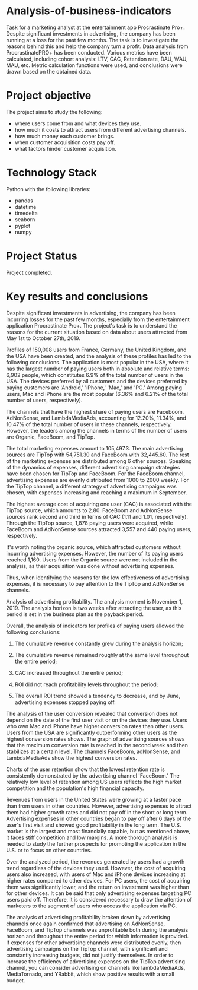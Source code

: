 # Analysis-of-business-indicators

Task for a marketing analyst at the entertainment app Procrastinate Pro+. Despite significant investments in advertising, the company has been running at a loss for the past few months. The task is to investigate the reasons behind this and help the company turn a profit. Data analysis from ProcrastinatePRO+ has been conducted. Various metrics have been calculated, including cohort analysis: LTV, CAC, Retention rate, DAU, WAU, MAU, etc. Metric calculation functions were used, and conclusions were drawn based on the obtained data.

# Project objective

The project aims to study the following:
- where users come from and what devices they use.
- how much it costs to attract users from different advertising channels.
- how much money each customer brings.
- when customer acquisition costs pay off.
- what factors hinder customer acquisition.

# Technology Stack

Python with the following libraries:
- pandas
- datetime
- timedelta
- seaborn 
- pyplot 
- numpy 

# Project Status

Project completed.

# Key results and conclusions

Despite significant investments in advertising, the company has been incurring losses for the past few months, especially from the entertainment application Procrastinate Pro+. The project's task is to understand the reasons for the current situation based on data about users attracted from May 1st to October 27th, 2019.

Profiles of 150,008 users from France, Germany, the United Kingdom, and the USA have been created, and the analysis of these profiles has led to the following conclusions. The application is most popular in the USA, where it has the largest number of paying users both in absolute and relative terms: 6,902 people, which constitutes 6.9% of the total number of users in the USA. The devices preferred by all customers and the devices preferred by paying customers are 'Android,' 'iPhone,' 'Mac,' and 'PC.' Among paying users, Mac and iPhone are the most popular (6.36% and 6.21% of the total number of users, respectively).

The channels that have the highest share of paying users are Faceboom, AdNonSense, and LambdaMediaAds, accounting for 12.20%, 11.34%, and 10.47% of the total number of users in these channels, respectively. However, the leaders among the channels in terms of the number of users are Organic, FaceBoom, and TipTop.

The total marketing expenses amount to 105,497.3. The main advertising sources are TipTop with 54,751.30 and FaceBoom with 32,445.60. The rest of the marketing expenses are distributed among 6 other sources. Speaking of the dynamics of expenses, different advertising campaign strategies have been chosen for TipTop and FaceBoom. For the FaceBoom channel, advertising expenses are evenly distributed from 1000 to 2000 weekly. For the TipTop channel, a different strategy of advertising campaigns was chosen, with expenses increasing and reaching a maximum in September.

The highest average cost of acquiring one user (CAC) is associated with the TipTop source, which amounts to 2.80. FaceBoom and AdNonSense sources rank second and third in terms of CAC (1.11 and 1.01, respectively). Through the TipTop source, 1,878 paying users were acquired, while FaceBoom and AdNonSense sources attracted 3,557 and 440 paying users, respectively.

It's worth noting the organic source, which attracted customers without incurring advertising expenses. However, the number of its paying users reached 1,160. Users from the Organic source were not included in the analysis, as their acquisition was done without advertising expenses.

Thus, when identifying the reasons for the low effectiveness of advertising expenses, it is necessary to pay attention to the TipTop and AdNonSense channels.

Analysis of advertising profitability. The analysis moment is November 1, 2019. The analysis horizon is two weeks after attracting the user, as this period is set in the business plan as the payback period.

Overall, the analysis of indicators for profiles of paying users allowed the following conclusions: 

1. The cumulative revenue constantly grew during the analysis horizon; 

2. The cumulative revenue remained roughly at the same level throughout the entire period; 

3. CAC increased throughout the entire period; 

4. ROI did not reach profitability levels throughout the period; 

5. The overall ROI trend showed a tendency to decrease, and by June, advertising expenses stopped paying off.

The analysis of the user conversion revealed that conversion does not depend on the date of the first user visit or on the devices they use. Users who own Mac and iPhone have higher conversion rates than other users. Users from the USA are significantly outperforming other users as the highest conversion rates shows. The graph of advertising sources shows that the maximum conversion rate is reached in the second week and then stabilizes at a certain level. The channels FaceBoom, adNonSense, and LambdaMediaAds show the highest conversion rates.

Charts of the user retention show that the lowest retention rate is consistently demonstrated by the advertising channel 'FaceBoom.' The relatively low level of retention among US users reflects the high market competition and the population's high financial capacity.

Revenues from users in the United States were growing at a faster pace than from users in other countries. However, advertising expenses to attract them had higher growth rates and did not pay off in the short or long term. Advertising expenses in other countries began to pay off after 6 days of the user's first visit and showed good profitability in the long term. The U.S. market is the largest and most financially capable, but as mentioned above, it faces stiff competition and low margins. A more thorough analysis is needed to study the further prospects for promoting the application in the U.S. or to focus on other countries.

Over the analyzed period, the revenues generated by users had a growth trend regardless of the devices they used. However, the cost of acquiring users also increased, with users of Mac and iPhone devices increasing at higher rates compared to other devices. For PC users, the cost of acquiring them was significantly lower, and the return on investment was higher than for other devices. It can be said that only advertising expenses targeting PC users paid off. Therefore, it is considered necessary to draw the attention of marketers to the segment of users who access the application via PC.

The analysis of advertising profitability broken down by advertising channels once again confirmed that advertising on AdNonSense, FaceBoom, and TipTop channels was unprofitable both during the analysis horizon and throughout the entire period for which information is provided. If expenses for other advertising channels were distributed evenly, then advertising campaigns on the TipTop channel, with significant and constantly increasing budgets, did not justify themselves. In order to increase the efficiency of advertising expenses on the TipTop advertising channel, you can consider advertising on channels like lambdaMediaAds, MediaTornado, and YRabbit, which show positive results with a small budget.